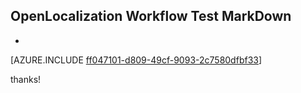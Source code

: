 ## OpenLocalization Workflow Test MarkDown
* 

[AZURE.INCLUDE [ff047101-d809-49cf-9093-2c7580dfbf33](calleeMd1.md)]

 
thanks!